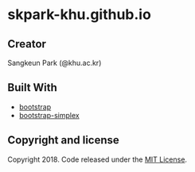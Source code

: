 # skpark-khu.github.io

Creator
-------
Sangkeun Park (@khu.ac.kr)


Built With
----------
* [bootstrap](https://getbootstrap.com)
* [bootstrap-simplex](https://bootswatch.com)


Copyright and license
---------------------
Copyright 2018. Code released under the [MIT License](https://github.com/pskalyber/pskalyber.github.io/blob/master/LICENSE).
